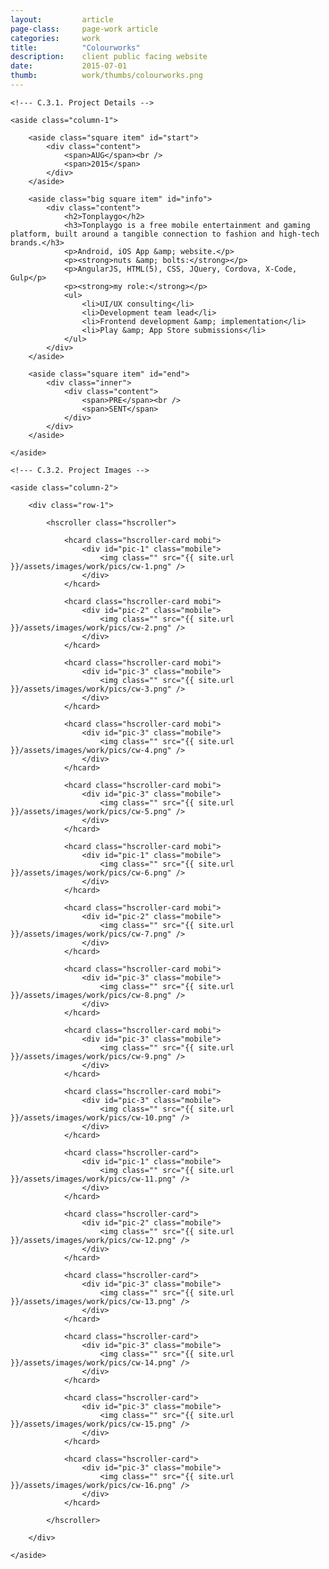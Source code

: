 ```yaml
---
layout: 		article
page-class: 	page-work article
categories: 	work
title:  		"Colourworks"
description:	client public facing website
date:   		2015-07-01
thumb: 			work/thumbs/colourworks.png
---
```


<!--- C.3. CONTENT AREA ------------------------------------------------------------------------------------------- --> 

<section class="project" id="colourworks">

    <!--- C.3.1. Project Details -->
    
    <aside class="column-1">

        <aside class="square item" id="start">
            <div class="content">
                <span>AUG</span><br />
                <span>2015</span>
            </div>
        </aside>

        <aside class="big square item" id="info">
            <div class="content">
                <h2>Tonplaygo</h2>
                <h3>Tonplaygo is a free mobile entertainment and gaming platform, built around a tangible connection to fashion and high-tech brands.</h3>
                <p>Android, iOS App &amp; website.</p>
                <p><strong>nuts &amp; bolts:</strong></p>
                <p>AngularJS, HTML(5), CSS, JQuery, Cordova, X-Code, Gulp</p>
                <p><strong>my role:</strong></p>
                <ul>
                    <li>UI/UX consulting</li>
                    <li>Development team lead</li>
                    <li>Frontend development &amp; implementation</li>
                    <li>Play &amp; App Store submissions</li>
                </ul>
            </div>    
        </aside>

        <aside class="square item" id="end">
            <div class="inner">
                <div class="content">
                    <span>PRE</span><br />
                    <span>SENT</span>
                </div>
            </div>  
        </aside>
    
    </aside>
    
    <!--- C.3.2. Project Images -->
    
    <aside class="column-2">
    
        <div class="row-1">
        
            <hscroller class="hscroller">

                <hcard class="hscroller-card mobi">
                    <div id="pic-1" class="mobile">
                        <img class="" src="{{ site.url }}/assets/images/work/pics/cw-1.png" />
                    </div>
                </hcard>

                <hcard class="hscroller-card mobi">
                    <div id="pic-2" class="mobile">
                        <img class="" src="{{ site.url }}/assets/images/work/pics/cw-2.png" />
                    </div>
                </hcard>

                <hcard class="hscroller-card mobi">
                    <div id="pic-3" class="mobile">
                        <img class="" src="{{ site.url }}/assets/images/work/pics/cw-3.png" />
                    </div>
                </hcard>

                <hcard class="hscroller-card mobi">
                    <div id="pic-3" class="mobile">
                        <img class="" src="{{ site.url }}/assets/images/work/pics/cw-4.png" />
                    </div>
                </hcard>

                <hcard class="hscroller-card mobi">
                    <div id="pic-3" class="mobile">
                        <img class="" src="{{ site.url }}/assets/images/work/pics/cw-5.png" />
                    </div>
                </hcard>

                <hcard class="hscroller-card mobi">
                    <div id="pic-1" class="mobile">
                        <img class="" src="{{ site.url }}/assets/images/work/pics/cw-6.png" />
                    </div>
                </hcard>

                <hcard class="hscroller-card mobi">
                    <div id="pic-2" class="mobile">
                        <img class="" src="{{ site.url }}/assets/images/work/pics/cw-7.png" />
                    </div>
                </hcard>

                <hcard class="hscroller-card mobi">
                    <div id="pic-3" class="mobile">
                        <img class="" src="{{ site.url }}/assets/images/work/pics/cw-8.png" />
                    </div>
                </hcard>

                <hcard class="hscroller-card mobi">
                    <div id="pic-3" class="mobile">
                        <img class="" src="{{ site.url }}/assets/images/work/pics/cw-9.png" />
                    </div>
                </hcard>

                <hcard class="hscroller-card mobi">
                    <div id="pic-3" class="mobile">
                        <img class="" src="{{ site.url }}/assets/images/work/pics/cw-10.png" />
                    </div>
                </hcard>

                <hcard class="hscroller-card">
                    <div id="pic-1" class="mobile">
                        <img class="" src="{{ site.url }}/assets/images/work/pics/cw-11.png" />
                    </div>
                </hcard>

                <hcard class="hscroller-card">
                    <div id="pic-2" class="mobile">
                        <img class="" src="{{ site.url }}/assets/images/work/pics/cw-12.png" />
                    </div>
                </hcard>

                <hcard class="hscroller-card">
                    <div id="pic-3" class="mobile">
                        <img class="" src="{{ site.url }}/assets/images/work/pics/cw-13.png" />
                    </div>
                </hcard>

                <hcard class="hscroller-card">
                    <div id="pic-3" class="mobile">
                        <img class="" src="{{ site.url }}/assets/images/work/pics/cw-14.png" />
                    </div>
                </hcard>

                <hcard class="hscroller-card">
                    <div id="pic-3" class="mobile">
                        <img class="" src="{{ site.url }}/assets/images/work/pics/cw-15.png" />
                    </div>
                </hcard>

                <hcard class="hscroller-card">
                    <div id="pic-3" class="mobile">
                        <img class="" src="{{ site.url }}/assets/images/work/pics/cw-16.png" />
                    </div>
                </hcard>

            </hscroller>
            
        </div>

    </aside>
    
</section>

<!--- C.3. END --------------------------------------------------------------------------------------------------- --> 

<div class="wrapper"></div>